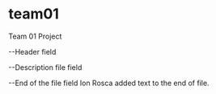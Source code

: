 # team01
Team 01 Project

--Header field

--Description file field

--End of the file field
Ion Rosca added text to the end of file.
